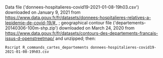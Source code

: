 Data file ('donnees-hospitalieres-covid19-2021-01-08-19h03.csv') downloaded on January 9, 2021 from https://www.data.gouv.fr/fr/datasets/donnees-hospitalieres-relatives-a-lepidemie-de-covid-19/#_ ; geographical contour file ('departements-20140306-100m-shp.zip') downloaded on March 24, 2020 from https://www.data.gouv.fr/fr/datasets/contours-des-departements-francais-issus-d-openstreetmap/ and unzipped; then:

``Rscript R_commands_cartes_departements donnees-hospitalieres-covid19-2021-01-08-19h03.csv``
